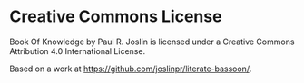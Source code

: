 # Creative Commons License
Book Of Knowledge by Paul R. Joslin is licensed under a Creative Commons Attribution 4.0 International License.

Based on a work at https://github.com/joslinpr/literate-bassoon/.
